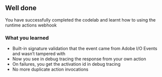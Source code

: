 ## Well done

You have successfully completed the codelab and learnt how to using the runtime actions webhook

### What you learned
- Built-in signature validation that the event came from Adobe I/O Events and wasn’t tampered with
- Now you see in debug tracing the response from your own action
- On failures, you get the activation id in debug tracing
- No more duplicate action invocations

